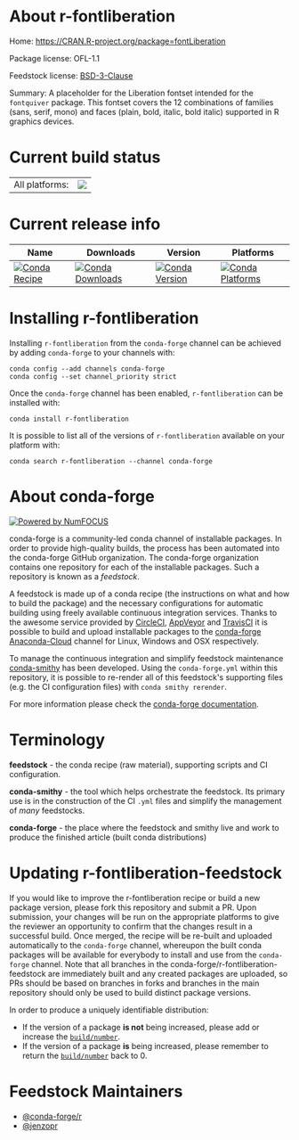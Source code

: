 About r-fontliberation
======================

Home: https://CRAN.R-project.org/package=fontLiberation

Package license: OFL-1.1

Feedstock license: [BSD-3-Clause](https://github.com/conda-forge/r-fontliberation-feedstock/blob/master/LICENSE.txt)

Summary: A placeholder for the Liberation fontset intended for the `fontquiver` package. This fontset covers the 12 combinations of families (sans, serif, mono) and faces (plain, bold, italic, bold italic) supported in R graphics devices.

Current build status
====================


<table><tr><td>All platforms:</td>
    <td>
      <a href="https://dev.azure.com/conda-forge/feedstock-builds/_build/latest?definitionId=1144&branchName=master">
        <img src="https://dev.azure.com/conda-forge/feedstock-builds/_apis/build/status/r-fontliberation-feedstock?branchName=master">
      </a>
    </td>
  </tr>
</table>

Current release info
====================

| Name | Downloads | Version | Platforms |
| --- | --- | --- | --- |
| [![Conda Recipe](https://img.shields.io/badge/recipe-r--fontliberation-green.svg)](https://anaconda.org/conda-forge/r-fontliberation) | [![Conda Downloads](https://img.shields.io/conda/dn/conda-forge/r-fontliberation.svg)](https://anaconda.org/conda-forge/r-fontliberation) | [![Conda Version](https://img.shields.io/conda/vn/conda-forge/r-fontliberation.svg)](https://anaconda.org/conda-forge/r-fontliberation) | [![Conda Platforms](https://img.shields.io/conda/pn/conda-forge/r-fontliberation.svg)](https://anaconda.org/conda-forge/r-fontliberation) |

Installing r-fontliberation
===========================

Installing `r-fontliberation` from the `conda-forge` channel can be achieved by adding `conda-forge` to your channels with:

```
conda config --add channels conda-forge
conda config --set channel_priority strict
```

Once the `conda-forge` channel has been enabled, `r-fontliberation` can be installed with:

```
conda install r-fontliberation
```

It is possible to list all of the versions of `r-fontliberation` available on your platform with:

```
conda search r-fontliberation --channel conda-forge
```


About conda-forge
=================

[![Powered by NumFOCUS](https://img.shields.io/badge/powered%20by-NumFOCUS-orange.svg?style=flat&colorA=E1523D&colorB=007D8A)](http://numfocus.org)

conda-forge is a community-led conda channel of installable packages.
In order to provide high-quality builds, the process has been automated into the
conda-forge GitHub organization. The conda-forge organization contains one repository
for each of the installable packages. Such a repository is known as a *feedstock*.

A feedstock is made up of a conda recipe (the instructions on what and how to build
the package) and the necessary configurations for automatic building using freely
available continuous integration services. Thanks to the awesome service provided by
[CircleCI](https://circleci.com/), [AppVeyor](https://www.appveyor.com/)
and [TravisCI](https://travis-ci.com/) it is possible to build and upload installable
packages to the [conda-forge](https://anaconda.org/conda-forge)
[Anaconda-Cloud](https://anaconda.org/) channel for Linux, Windows and OSX respectively.

To manage the continuous integration and simplify feedstock maintenance
[conda-smithy](https://github.com/conda-forge/conda-smithy) has been developed.
Using the ``conda-forge.yml`` within this repository, it is possible to re-render all of
this feedstock's supporting files (e.g. the CI configuration files) with ``conda smithy rerender``.

For more information please check the [conda-forge documentation](https://conda-forge.org/docs/).

Terminology
===========

**feedstock** - the conda recipe (raw material), supporting scripts and CI configuration.

**conda-smithy** - the tool which helps orchestrate the feedstock.
                   Its primary use is in the construction of the CI ``.yml`` files
                   and simplify the management of *many* feedstocks.

**conda-forge** - the place where the feedstock and smithy live and work to
                  produce the finished article (built conda distributions)


Updating r-fontliberation-feedstock
===================================

If you would like to improve the r-fontliberation recipe or build a new
package version, please fork this repository and submit a PR. Upon submission,
your changes will be run on the appropriate platforms to give the reviewer an
opportunity to confirm that the changes result in a successful build. Once
merged, the recipe will be re-built and uploaded automatically to the
`conda-forge` channel, whereupon the built conda packages will be available for
everybody to install and use from the `conda-forge` channel.
Note that all branches in the conda-forge/r-fontliberation-feedstock are
immediately built and any created packages are uploaded, so PRs should be based
on branches in forks and branches in the main repository should only be used to
build distinct package versions.

In order to produce a uniquely identifiable distribution:
 * If the version of a package **is not** being increased, please add or increase
   the [``build/number``](https://docs.conda.io/projects/conda-build/en/latest/resources/define-metadata.html#build-number-and-string).
 * If the version of a package **is** being increased, please remember to return
   the [``build/number``](https://docs.conda.io/projects/conda-build/en/latest/resources/define-metadata.html#build-number-and-string)
   back to 0.

Feedstock Maintainers
=====================

* [@conda-forge/r](https://github.com/conda-forge/r/)
* [@jenzopr](https://github.com/jenzopr/)

